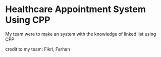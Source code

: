 # Healthcare Appointment System Using CPP

My team were to make an system with the knowledge of linked list using CPP

credit to my team: Fikri, Farhan
